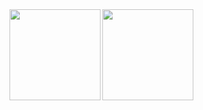 <!--
**hinatao3o/hinatao3o** is a ✨ _special_ ✨ repository because its `README.md` (this file) appears on your GitHub profile.

Here are some ideas to get you started:

- 🔭 I’m currently working on ...
- 🌱 I’m currently learning ...
- 👯 I’m looking to collaborate on ...
- 🤔 I’m looking for help with ...
- 💬 Ask me about ...
- 📫 How to reach me: ...
- 😄 Pronouns: ...
- ⚡ Fun fact: ...
-->
<img height="160" align="left" src="https://github-readme-stats.vercel.app/api?username=hinatao3o&count_private=true&show_icons=true" />
<img height="160" align="left" src="https://github-readme-stats.vercel.app/api/top-langs/?username=hinatao3o&layout=compact" />
